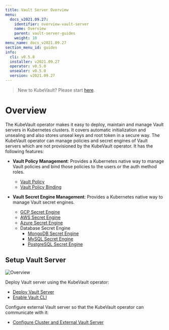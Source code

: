 ```yaml
---
title: Vault Server Overview
menu:
  docs_v2021.09.27:
    identifier: overview-vault-server
    name: Overview
    parent: vault-server-guides
    weight: 10
menu_name: docs_v2021.09.27
section_menu_id: guides
info:
  cli: v0.5.0
  installer: v2021.09.27
  operator: v0.5.0
  unsealer: v0.5.0
  version: v2021.09.27
---
```


> New to KubeVault? Please start [here](/docs/v2021.09.27/concepts/README).

# Overview

The KubeVault operator makes it easy to deploy, maintain and manage Vault servers in Kubernetes clusters. It covers automatic initialization and unsealing and also stores unseal keys and root token in a secure way. The KubeVault operator can manage policies and secret engines of Vault servers which are not provisioned by the KubeVault operator. It has the following features:

- **Vault Policy Management**: Provides a Kubernetes native way to manage Vault policies and bind those policies to the users or the auth method roles.

  - [Vault Policy](/docs/v2021.09.27/guides/policy-management/overview#vaultpolicy)
  - [Vault Policy Binding](/docs/v2021.09.27/guides/policy-management/overview#vaultpolicybinding)

- **Vault Secret Engine Management**: Provides a Kubernetes native way to manage Vault secret engines.

  - [GCP Secret Engine](/docs/v2021.09.27/guides/secret-engines/gcp/overview)
  - [AWS Secret Engine](/docs/v2021.09.27/guides/secret-engines/aws/overview)
  - [Azure Secret Engine](/docs/v2021.09.27/guides/secret-engines/azure/overview)
  - Database Secret Engine
    - [MongoDB Secret Engine](/docs/v2021.09.27/guides/secret-engines/mongodb/overview)
    - [MySQL Secret Engine](/docs/v2021.09.27/guides/secret-engines/mysql/overview)
    - [PostgreSQL Secret Engine](/docs/v2021.09.27/guides/secret-engines/postgres/overview)

## Setup Vault Server

![Overview](/docs/v2021.09.27/images/guides/vault-server/overview_vault_server_guide.svg)

Deploy Vault server using the KubeVault operator:

- [Deploy Vault Server](/docs/v2021.09.27/guides/vault-server/vault-server)
- [Enable Vault CLI](/docs/v2021.09.27/guides/vault-server/vault-server#enable-vault-cli)

 Configure external Vault server so that the  KubeVault operator can communicate with it:

- [Configure Cluster and External Vault Server](/docs/v2021.09.27/guides/vault-server/external-vault-sever)
